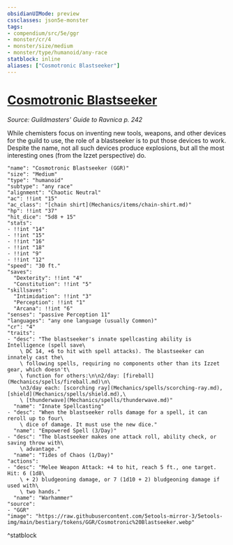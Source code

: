 ```yaml
---
obsidianUIMode: preview
cssclasses: json5e-monster
tags:
- compendium/src/5e/ggr
- monster/cr/4
- monster/size/medium
- monster/type/humanoid/any-race
statblock: inline
aliases: ["Cosmotronic Blastseeker"]
---
```

# [Cosmotronic Blastseeker](Mechanics\bestiary\humanoid/cosmotronic-blastseeker-ggr.md)
*Source: Guildmasters' Guide to Ravnica p. 242*  

While chemisters focus on inventing new tools, weapons, and other devices for the guild to use, the role of a blastseeker is to put those devices to work. Despite the name, not all such devices produce explosions, but all the most interesting ones (from the Izzet perspective) do.

```statblock
"name": "Cosmotronic Blastseeker (GGR)"
"size": "Medium"
"type": "humanoid"
"subtype": "any race"
"alignment": "Chaotic Neutral"
"ac": !!int "15"
"ac_class": "[chain shirt](Mechanics/items/chain-shirt.md)"
"hp": !!int "37"
"hit_dice": "5d8 + 15"
"stats":
- !!int "14"
- !!int "15"
- !!int "16"
- !!int "18"
- !!int "9"
- !!int "12"
"speed": "30 ft."
"saves":
  "Dexterity": !!int "4"
  "Constitution": !!int "5"
"skillsaves":
  "Intimidation": !!int "3"
  "Perception": !!int "1"
  "Arcana": !!int "6"
"senses": "passive Perception 11"
"languages": "any one language (usually Common)"
"cr": "4"
"traits":
- "desc": "The blastseeker's innate spellcasting ability is Intelligence (spell save\
    \ DC 14, +6 to hit with spell attacks). The blastseeker can innately cast the\
    \ following spells, requiring no components other than its Izzet gear, which doesn't\
    \ function for others:\n\n2/day: [fireball](Mechanics/spells/fireball.md)\n\
    \n3/day each: [scorching ray](Mechanics/spells/scorching-ray.md), [shield](Mechanics/spells/shield.md),\
    \ [thunderwave](Mechanics/spells/thunderwave.md)"
  "name": "Innate Spellcasting"
- "desc": "When the blastseeker rolls damage for a spell, it can reroll up to four\
    \ dice of damage. It must use the new dice."
  "name": "Empowered Spell (3/Day)"
- "desc": "The blastseeker makes one attack roll, ability check, or saving throw with\
    \ advantage."
  "name": "Tides of Chaos (1/Day)"
"actions":
- "desc": "Melee Weapon Attack: +4 to hit, reach 5 ft., one target. Hit: 6 (1d8\
    \ + 2) bludgeoning damage, or 7 (1d10 + 2) bludgeoning damage if used with\
    \ two hands."
  "name": "Warhammer"
"source":
- "GGR"
"image": "https://raw.githubusercontent.com/5etools-mirror-3/5etools-img/main/bestiary/tokens/GGR/Cosmotronic%20Blastseeker.webp"
```
^statblock